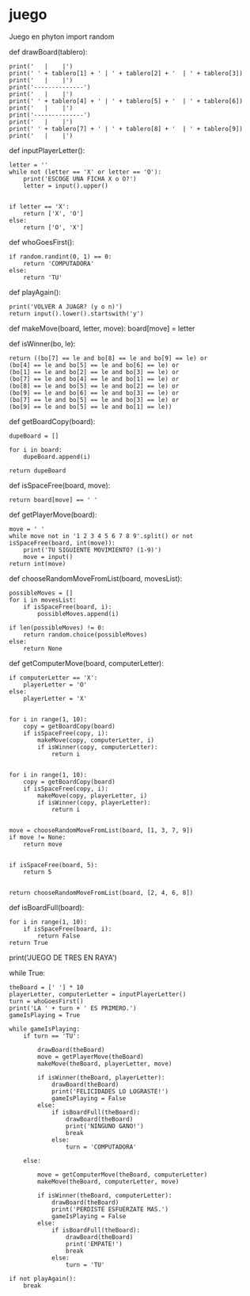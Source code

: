 # juego
Juego en phyton
import random

def drawBoard(tablero):
    
    print('   |    |')
    print(' ' + tablero[1] + ' | ' + tablero[2] + '  | ' + tablero[3])
    print('   |    |')
    print('--------------')
    print('   |    |')
    print(' ' + tablero[4] + ' | ' + tablero[5] + '  | ' + tablero[6])
    print('   |    |')
    print('--------------')
    print('   |    |')
    print(' ' + tablero[7] + ' | ' + tablero[8] + '  | ' + tablero[9])
    print('   |    |')

def inputPlayerLetter():
    
    letter = ''
    while not (letter == 'X' or letter == 'O'):
        print('ESCOGE UNA FICHA X o O?')
        letter = input().upper()

   
    if letter == 'X':
        return ['X', 'O']
    else:
        return ['O', 'X']

def whoGoesFirst():
   
    if random.randint(0, 1) == 0:
        return 'COMPUTADORA'
    else:
        return 'TU'

def playAgain():
   
    print('VOLVER A JUAGR? (y o n)')
    return input().lower().startswith('y')

def makeMove(board, letter, move):
    board[move] = letter

def isWinner(bo, le):
   
    return ((bo[7] == le and bo[8] == le and bo[9] == le) or 
    (bo[4] == le and bo[5] == le and bo[6] == le) or 
    (bo[1] == le and bo[2] == le and bo[3] == le) or 
    (bo[7] == le and bo[4] == le and bo[1] == le) or 
    (bo[8] == le and bo[5] == le and bo[2] == le) or 
    (bo[9] == le and bo[6] == le and bo[3] == le) or 
    (bo[7] == le and bo[5] == le and bo[3] == le) or 
    (bo[9] == le and bo[5] == le and bo[1] == le)) 

def getBoardCopy(board):
   
    dupeBoard = []

    for i in board:
        dupeBoard.append(i)

    return dupeBoard

def isSpaceFree(board, move):
   
    return board[move] == ' '

def getPlayerMove(board):
  
    move = ' '
    while move not in '1 2 3 4 5 6 7 8 9'.split() or not isSpaceFree(board, int(move)):
        print('TU SIGUIENTE MOVIMIENTO? (1-9)')
        move = input()
    return int(move)

def chooseRandomMoveFromList(board, movesList):
    
    possibleMoves = []
    for i in movesList:
        if isSpaceFree(board, i):
            possibleMoves.append(i)

    if len(possibleMoves) != 0:
        return random.choice(possibleMoves)
    else:
        return None

def getComputerMove(board, computerLetter):
    
    if computerLetter == 'X':
        playerLetter = 'O'
    else:
        playerLetter = 'X'

   
    for i in range(1, 10):
        copy = getBoardCopy(board)
        if isSpaceFree(copy, i):
            makeMove(copy, computerLetter, i)
            if isWinner(copy, computerLetter):
                return i

    
    for i in range(1, 10):
        copy = getBoardCopy(board)
        if isSpaceFree(copy, i):
            makeMove(copy, playerLetter, i)
            if isWinner(copy, playerLetter):
                return i

    
    move = chooseRandomMoveFromList(board, [1, 3, 7, 9])
    if move != None:
        return move

    
    if isSpaceFree(board, 5):
        return 5

    
    return chooseRandomMoveFromList(board, [2, 4, 6, 8])

def isBoardFull(board):
    
    for i in range(1, 10):
        if isSpaceFree(board, i):
            return False
    return True


print('JUEGO DE TRES EN RAYA')

while True:
   
    theBoard = [' '] * 10
    playerLetter, computerLetter = inputPlayerLetter()
    turn = whoGoesFirst()
    print('LA ' + turn + ' ES PRIMERO.')
    gameIsPlaying = True

    while gameIsPlaying:
        if turn == 'TU':
           
            drawBoard(theBoard)
            move = getPlayerMove(theBoard)
            makeMove(theBoard, playerLetter, move)

            if isWinner(theBoard, playerLetter):
                drawBoard(theBoard)
                print('FELICIDADES LO LOGRASTE!')
                gameIsPlaying = False
            else:
                if isBoardFull(theBoard):
                    drawBoard(theBoard)
                    print('NINGUNO GANO!')
                    break
                else:
                    turn = 'COMPUTADORA'

        else:
           
            move = getComputerMove(theBoard, computerLetter)
            makeMove(theBoard, computerLetter, move)

            if isWinner(theBoard, computerLetter):
                drawBoard(theBoard)
                print('PERDISTE ESFUERZATE MAS.')
                gameIsPlaying = False
            else:
                if isBoardFull(theBoard):
                    drawBoard(theBoard)
                    print('EMPATE!')
                    break
                else:
                    turn = 'TU'

    if not playAgain():
        break
